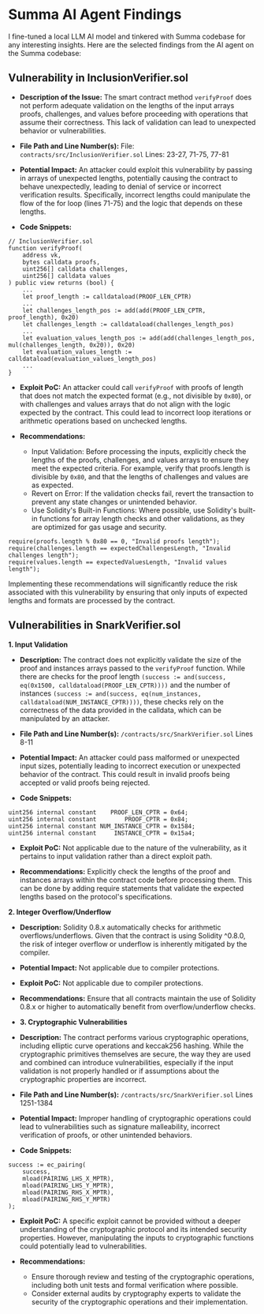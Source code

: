 # Summa AI Agent Findings

I fine-tuned a local LLM AI model and tinkered with Summa codebase for any interesting insights. Here are the selected findings from the AI agent on the Summa codebase:

## Vulnerability in InclusionVerifier.sol

- **Description of the Issue:**
The smart contract method `verifyProof` does not perform adequate validation on the lengths of the input arrays proofs, challenges, and values before proceeding with operations that assume their correctness. This lack of validation can lead to unexpected behavior or vulnerabilities.

- **File Path and Line Number(s):**
    File: `contracts/src/InclusionVerifier.sol`
    Lines: 23-27, 71-75, 77-81

- **Potential Impact:**
An attacker could exploit this vulnerability by passing in arrays of unexpected lengths, potentially causing the contract to behave unexpectedly, leading to denial of service or incorrect verification results. Specifically, incorrect lengths could manipulate the flow of the for loop (lines 71-75) and the logic that depends on these lengths.

- **Code Snippets:**
```solidity
// InclusionVerifier.sol
function verifyProof(
    address vk,
    bytes calldata proofs,
    uint256[] calldata challenges,
    uint256[] calldata values
) public view returns (bool) {
    ...
    let proof_length := calldataload(PROOF_LEN_CPTR)
    ...
    let challenges_length_pos := add(add(PROOF_LEN_CPTR, proof_length), 0x20)
    let challenges_length := calldataload(challenges_length_pos)
    ...
    let evaluation_values_length_pos := add(add(challenges_length_pos, mul(challenges_length, 0x20)), 0x20)
    let evaluation_values_length := calldataload(evaluation_values_length_pos)
    ...
}
```

- **Exploit PoC:**
An attacker could call `verifyProof` with proofs of length that does not match the expected format (e.g., not divisible by `0x80`), or with challenges and values arrays that do not align with the logic expected by the contract. This could lead to incorrect loop iterations or arithmetic operations based on unchecked lengths.

- **Recommendations:**
    - Input Validation: Before processing the inputs, explicitly check the lengths of the proofs, challenges, and values arrays to ensure they meet the expected criteria. For example, verify that proofs.length is divisible by `0x80`, and that the lengths of challenges and values are as expected.
    - Revert on Error: If the validation checks fail, revert the transaction to prevent any state changes or unintended behavior.
    - Use Solidity's Built-in Functions: Where possible, use Solidity's built-in functions for array length checks and other validations, as they are optimized for gas usage and security.

```solidity
require(proofs.length % 0x80 == 0, "Invalid proofs length");
require(challenges.length == expectedChallengesLength, "Invalid challenges length");
require(values.length == expectedValuesLength, "Invalid values length");
```

Implementing these recommendations will significantly reduce the risk associated with this vulnerability by ensuring that only inputs of expected lengths and formats are processed by the contract.

## Vulnerabilities in SnarkVerifier.sol

**1. Input Validation**

- **Description:** The contract does not explicitly validate the size of the proof and instances arrays passed to the `verifyProof` function. While there are checks for the proof length `(success := and(success, eq(0x1500, calldataload(PROOF_LEN_CPTR))))` and the number of instances `(success := and(success, eq(num_instances, calldataload(NUM_INSTANCE_CPTR))))`, these checks rely on the correctness of the data provided in the calldata, which can be manipulated by an attacker.

- **File Path and Line Number(s):** `/contracts/src/SnarkVerifier.sol` Lines 8-11

- **Potential Impact:** An attacker could pass malformed or unexpected input sizes, potentially leading to incorrect execution or unexpected behavior of the contract. This could result in invalid proofs being accepted or valid proofs being rejected.

- **Code Snippets:**

```solidity
uint256 internal constant    PROOF_LEN_CPTR = 0x64;
uint256 internal constant        PROOF_CPTR = 0x84;
uint256 internal constant NUM_INSTANCE_CPTR = 0x1584;
uint256 internal constant     INSTANCE_CPTR = 0x15a4;
```
- **Exploit PoC:** Not applicable due to the nature of the vulnerability, as it pertains to input validation rather than a direct exploit path.

- **Recommendations:** Explicitly check the lengths of the proof and instances arrays within the contract code before processing them. This can be done by adding require statements that validate the expected lengths based on the protocol's specifications.

**2. Integer Overflow/Underflow**

- **Description:** Solidity 0.8.x automatically checks for arithmetic overflows/underflows. Given that the contract is using Solidity ^0.8.0, the risk of integer overflow or underflow is inherently mitigated by the compiler.

- **Potential Impact:** Not applicable due to compiler protections.

- **Exploit PoC:** Not applicable due to compiler protections.

- **Recommendations:** Ensure that all contracts maintain the use of Solidity 0.8.x or higher to automatically benefit from overflow/underflow checks.

- **3. Cryptographic Vulnerabilities**

- **Description:** The contract performs various cryptographic operations, including elliptic curve operations and keccak256 hashing. While the cryptographic primitives themselves are secure, the way they are used and combined can introduce vulnerabilities, especially if the input validation is not properly handled or if assumptions about the cryptographic properties are incorrect.

- **File Path and Line Number(s):** `/contracts/src/SnarkVerifier.sol` Lines 1251-1384

- **Potential Impact:** Improper handling of cryptographic operations could lead to vulnerabilities such as signature malleability, incorrect verification of proofs, or other unintended behaviors.

- **Code Snippets:**

```solidity
success := ec_pairing(
    success,
    mload(PAIRING_LHS_X_MPTR),
    mload(PAIRING_LHS_Y_MPTR),
    mload(PAIRING_RHS_X_MPTR),
    mload(PAIRING_RHS_Y_MPTR)
);
```

- **Exploit PoC:** A specific exploit cannot be provided without a deeper understanding of the cryptographic protocol and its intended security properties. However, manipulating the inputs to cryptographic functions could potentially lead to vulnerabilities.

- **Recommendations:**
    - Ensure thorough review and testing of the cryptographic operations, including both unit tests and formal verification where possible.
    - Consider external audits by cryptography experts to validate the security of the cryptographic operations and their implementation.
